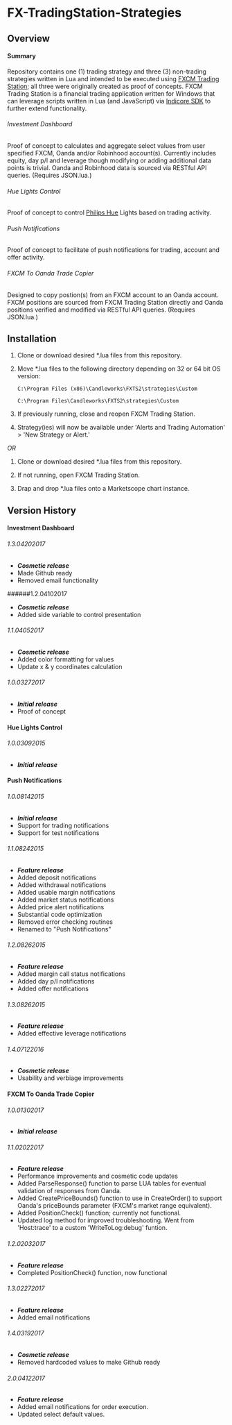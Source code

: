 # FX-TradingStation-Strategies

## Overview
#### Summary
Repository contains one (1) trading strategy and three (3) non-trading strategies written in Lua and intended to be executed using [FXCM Trading Station](https://www.fxcm.com/uk/platforms/trading-station/innovative-platform/); all three were originally created as proof of concepts. FXCM Trading Station is a financial trading application written for Windows that can leverage scripts written in Lua (and JavaScript) via [Indicore SDK](http://www.fxcodebase.com/bin/products/IndicoreSDK/3.3.0/help/Lua/web-content.html) to further extend functionality.

###### Investment Dashboard
Proof of concept to calculates and aggregate select values from user specified FXCM, Oanda and/or Robinhood account(s). Currently includes equity, day p/l and leverage though modifying or adding additional data points is trivial.  Oanda and Robinhood data is sourced via RESTful API queries.  (Requires JSON.lua.)

###### Hue Lights Control
Proof of concept to control [Philips Hue](http://www2.meethue.com/en-us/) Lights based on trading activity.

###### Push Notifications
Proof of concept to facilitate of push notifications for trading, account and offer activity.

###### FXCM To Oanda Trade Copier
Designed to copy postion(s) from an FXCM account to an Oanda account.  FXCM positions are sourced from FXCM Trading Station directly and Oanda positions verified and modified via RESTful API queries.  (Requires JSON.lua.)

## **Installation**
1. Clone or download desired *.lua files from this repository.

2. Move *.lua files to the following directory depending on 32 or 64 bit OS version:

	`C:\Program Files (x86)\Candleworks\FXTS2\strategies\Custom`

	`C:\Program Files\Candleworks\FXTS2\strategies\Custom`

3. If previously running, close and reopen FXCM Trading Station.

4. Strategy(ies) will now be available under 'Alerts and Trading Automation' > 'New Strategy or Alert.'

*OR*

1. Clone or download desired *.lua files from this repository.

2. If not running, open FXCM Trading Station.

3. Drap and drop *.lua files onto a Marketscope chart instance.

## Version History
#### Investment Dashboard
###### 1.3.04202017
- ***Cosmetic release***
- Made Github ready
- Removed email functionality

######1.2.04102017
- ***Cosmetic release***
- Added side variable to control presentation

###### 1.1.04052017
- ***Cosmetic release***
- Added color formatting for values
- Update x & y coordinates calculation

###### 1.0.03272017
- ***Initial release***
- Proof of concept

#### Hue Lights Control
###### 1.0.03092015
- ***Initial release***

#### Push Notifications
###### 1.0.08142015
- ***Initial release***
- Support for trading notifications
- Support for test notifications

###### 1.1.08242015
- ***Feature release***
- Added deposit notifications
- Added withdrawal notifications
- Added usable margin notifications
- Added market status notifications
- Added price alert notifications
- Substantial code optimization
- Removed error checking routines
- Renamed to "Push Notifications"

###### 1.2.08262015
- ***Feature release***
- Added margin call status notifications
- Added day p/l notifications
- Added offer notifications
            
###### 1.3.08262015
- ***Feature release***
- Added effective leverage notifications 
                  
###### 1.4.07122016
- ***Cosmetic release***
- Usability and verbiage improvements

#### FXCM To Oanda Trade Copier
###### 1.0.01302017
- ***Initial release***

###### 1.1.02022017
- ***Feature release***
- Performance improvements and cosmetic code updates
- Added ParseResponse() function to parse LUA tables for eventual validation of responses from Oanda.
- Added CreatePriceBounds() function to use in CreateOrder() to support Oanda's priceBounds parameter (FXCM's market range equivalent).
- Added PositionCheck() function; currently not functional.
- Updated log method for improved troubleshooting.  Went from 'Host:trace' to a custom 'WriteToLog:debug' funtion.

###### 1.2.02032017
- ***Feature release***
- Completed PositionCheck() function, now functional

###### 1.3.02272017
- ***Feature release***
- Added email notifications

###### 1.4.03192017
- ***Cosmetic release***
- Removed hardcoded values to make Github ready

###### 2.0.04122017
- ***Feature release***
- Added email notifications for order execution.
- Updated select default values.